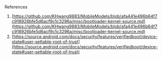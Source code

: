 References
1. [https://github.com/KHwang9883/MobileModels/blob/afa441e496b64f7c918926bfe5d6acf9c1c3296a/misc/bootloader-kernel-source.md](https://github.com/KHwang9883/MobileModels/blob/afa441e496b64f7c918926bfe5d6acf9c1c3296a/misc/bootloader-kernel-source.md)
2. [https://source.android.com/docs/security/features/verifiedboot/device-state#user-settable-root-of-trust](https://source.android.com/docs/security/features/verifiedboot/device-state#user-settable-root-of-trust)